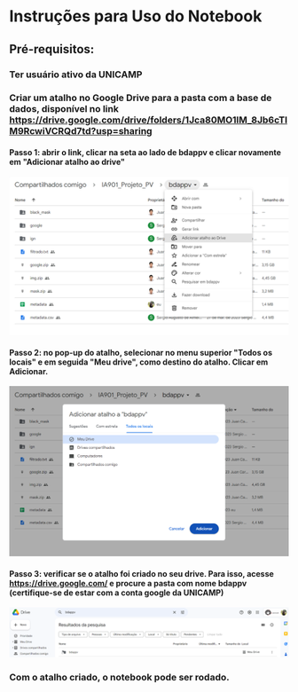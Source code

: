 # Instruções para Uso do Notebook

## Pré-requisitos: 

### Ter usuário ativo da UNICAMP
### Criar um atalho no Google Drive para a pasta com a base de dados, disponível no link https://drive.google.com/drive/folders/1Jca80MO1lM_8Jb6cTlM9RcwiVCRQd7td?usp=sharing

#### Passo 1: abrir o link, clicar na seta ao lado de bdappv e clicar novamente em "Adicionar atalho ao drive"

![imagem assets 1](../assets/step1.png)
#### Passo 2: no pop-up do atalho, selecionar no menu superior "Todos os locais" e em seguida "Meu drive", como destino do atalho. Clicar em Adicionar.
![imagem assets 2](../assets/step2.png) 
#### Passo 3: verificar se o atalho foi criado no seu drive. Para isso, acesse https://drive.google.com/ e procure a pasta com nome bdappv (certifique-se de estar com a conta google da UNICAMP)
![imagem assets 2](../assets/step3.png)

### Com o atalho criado, o notebook pode ser rodado.
